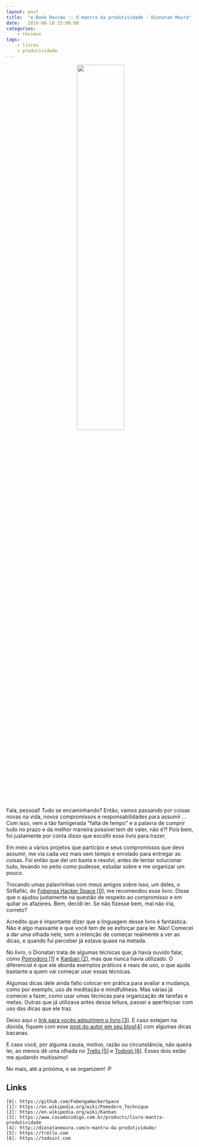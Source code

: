 ```yaml
---
layout: post
title:  "e-Book Review :: O mantra da produtividade - Dionatan Moura"
date:   2016-08-10 15:00:00
categories:
    - reviews
tags:
    - livros
    - produtividade
---
```


<div style="text-align: center;">
	<img src="{{ site.baseurl }}images/posts/2016/21.jpeg" style="width:50%;" />
</div>
<br />

Fala, pessoal! Tudo se encaminhando? Então, vamos passando por coisas novas na vida, novos compromissos e responsabilidades para assumir ... Com isso, vem a tão famigerada "falta de tempo" e a palavra de cumprir tudo no prazo e da melhor maneira possível tem de valer, não é?! Pois bem, foi justamente por conta disso que escolhi esse livro para trazer.

Em meio a vários projetos que participo e seus compromissos que devo assumir, me via cada vez mais sem tempo e enrolado para entregar as coisas. Foi então que dei um basta e resolvi, antes de tentar solucionar tudo, levando no peito como pudesse, estudar sobre e me organizar um pouco.

Trocando umas palavrinhas com meus amigos sobre isso, um deles, o SirRafiki, do [Fobenga Hacker Space \[0\]][0], me recomendou esse livro. Disse que o ajudou justamente na questão de respeito ao compromisso e em quitar os afazeres. Bem, decidi ler. Se não fizesse bem, mal não iria, correto?

Acredito que é importante dizer que a linguagem desse livro é fantástica. Não é algo massante e que você tem de se esforçar para ler. Não! Comecei a dar uma olhada nele, sem a intenção de começar realmente a ver as dicas, e quando fui perceber já estava quase na metada.

No livro, o Dionatan trata de algumas técnicas que já havia ouvido falar, como [Pomodoro \[1\]][1] e [Kanban \[2\]][2], mas que nunca havia utilizado. O diferencial é que ele aborda exemplos práticos e reais de uso, o que ajuda bastante a quem vai começar usar essas técnicas.

Algumas dicas dele ainda falto colocar em prática para avaliar a mudança, como por exemplo, uso de meditação e mindfullness. Mas várias já comecei a fazer, como usar umas técnicas para organização de tarefas e metas. Outras que já utilizava antes dessa leitura, passei a aperfeiçoar com uso das dicas que ele traz.

Deixo aqui o [link para vocês adquirirem o livro \[3\]][3]. E caso estejam na dúvida, fiquem com esse [post do autor em seu blog\[4\]][4] com algumas dicas bacanas.

E caso você, por alguma causa, motivo, razão ou circunstância, não queira ler, ao menos dê uma olhada no [Trello \[5\]][5] e [Todoist \[6\]][6]. Esses dois estão me ajudando muitíssimo!

No mais, até a próxima, e se organizem! :P

## Links

~~~
[0]: https://github.com/FobengaHackerSpace
[1]: https://en.wikipedia.org/wiki/Pomodoro_Technique
[2]: https://en.wikipedia.org/wiki/Kanban
[3]: https://www.casadocodigo.com.br/products/livro-mantra-produtividade
[4]: http://dionatanmoura.com/o-mantra-da-produtividade/
[5]: https://trello.com
[6]: https://todoist.com
~~~

[0]: https://github.com/FobengaHackerSpace
[1]: https://en.wikipedia.org/wiki/Pomodoro_Technique
[2]: https://en.wikipedia.org/wiki/Kanban
[3]: https://www.casadocodigo.com.br/products/livro-mantra-produtividade
[4]: http://dionatanmoura.com/o-mantra-da-produtividade/
[5]: https://trello.com
[6]: https://todoist.com
